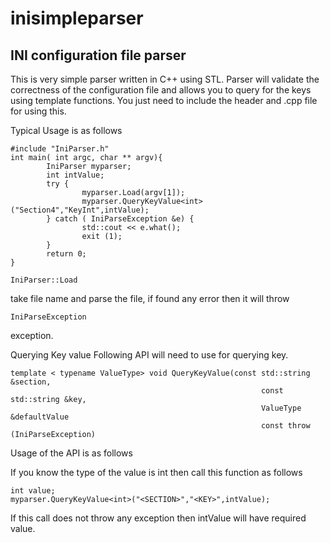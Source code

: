 # inisimpleparser

## INI configuration file parser
This is very simple parser written in C++ using STL. Parser will validate the correctness of the configuration file and allows you to query for the keys using template functions. You just need to include the header and .cpp file for using this.

Typical Usage is as follows
```
#include "IniParser.h"
int main( int argc, char ** argv){
        IniParser myparser;
        int intValue;
        try {
                myparser.Load(argv[1]);
                myparser.QueryKeyValue<int>("Section4","KeyInt",intValue);
        } catch ( IniParseException &e) {
                std::cout << e.what();
                exit (1);
        }
        return 0;
}
```
```
IniParser::Load
```
take file name and parse the file, if found any error then it will throw
```
IniParseException
```
exception.

Querying Key value
Following API will need to use for querying key.
```
template < typename ValueType> void QueryKeyValue(const std::string &section, 
                                                        const std::string &key, 
                                                        ValueType &defaultValue
                                                        const throw (IniParseException) 
```
Usage of the API is as follows

If you know the type of the value is int then call this function as follows
```
int value;
myparser.QueryKeyValue<int>("<SECTION>","<KEY>",intValue);
```
If this call does not throw any exception then intValue will have required value.
